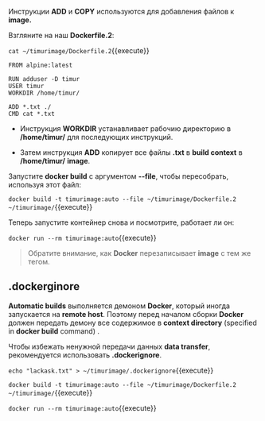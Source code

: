 Инструкции **ADD** и **COPY** используются для добавления файлов к **image.**

Взгляните на наш **Dockerfile.2**:

`cat ~/timurimage/Dockerfile.2`{{execute}}

    FROM alpine:latest

    RUN adduser -D timur
    USER timur
    WORKDIR /home/timur/

    ADD *.txt ./
    CMD cat *.txt

* Инструкция **WORKDIR** устанавливает рабочию директорию в **/home/timur/** для последующих инструкций.

* Затем инструкция **ADD** копирует все файлы **.txt** в **build context** в **/home/timur/** **image**.

Запустите **docker build** с аргументом **--file**, чтобы пересобрать, используя этот файл:

`docker build -t timurimage:auto --file ~/timurimage/Dockerfile.2 ~/timurimage/`{{execute}}

Теперь запустите контейнер снова и посмотрите, работает ли он:

`docker run --rm timurimage:auto`{{execute}}

> Обратите внимание, как **Docker** перезаписывает **image** с тем же тегом.  

## .dockerginore

**Automatic builds** выполняется демоном **Docker**, который иногда запускается на **remote host**. Поэтому перед началом сборки **Docker** должен передать демону все содержимое в **context directory** (specified in **docker build** command) .

Чтобы избежать ненужной передачи данных **data transfer**, рекомендуется использовать **.dockerignore**.

`echo "lackask.txt" > ~/timurimage/.dockerignore`{{execute}}

`docker build -t timurimage:auto --file ~/timurimage/Dockerfile.2 ~/timurimage/`{{execute}}

`docker run --rm timurimage:auto`{{execute}}
